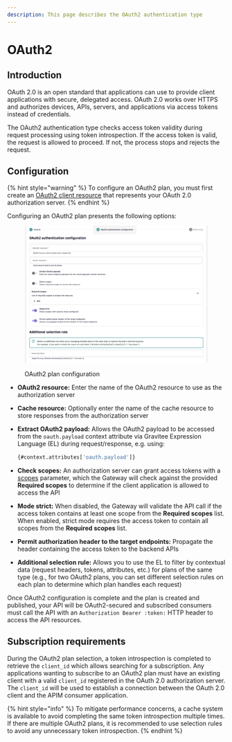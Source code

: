 ```yaml
---
description: This page describes the OAuth2 authentication type
---
```


# OAuth2

## Introduction

OAuth 2.0 is an open standard that applications can use to provide client applications with secure, delegated access. OAuth 2.0 works over HTTPS and authorizes devices, APIs, servers, and applications via access tokens instead of credentials.

The OAuth2 authentication type checks access token validity during request processing using token introspection. If the access token is valid, the request is allowed to proceed. If not, the process stops and rejects the request.

## Configuration

{% hint style="warning" %}
To configure an OAuth2 plan, you must first create an [OAuth2 client resource](../../api-configuration/resources.md) that represents your OAuth 2.0 authorization server.
{% endhint %}

Configuring an OAuth2 plan presents the following options:

<figure><img src="../../../.gitbook/assets/plan_oauth2 configuration.png" alt=""><figcaption><p>OAuth2 plan configuration</p></figcaption></figure>

* **OAuth2 resource:** Enter the name of the OAuth2 resource to use as the authorization server
* **Cache resource:** Optionally enter the name of the cache resource to store responses from the authorization server
*   **Extract OAuth2 payload:** Allows the OAuth2 payload to be accessed from the `oauth.payload` context attribute via Gravitee Expression Language (EL) during request/response, e.g. using:

    ```bash
    {#context.attributes['oauth.payload']}
    ```
* **Check scopes:** An authorization server can grant access tokens with a [scopes](https://tools.ietf.org/html/rfc6749#section-3.3) parameter, which the Gateway will check against the provided **Required scopes** to determine if the client application is allowed to access the API
* **Mode strict:** When disabled, the Gateway will validate the API call if the access token contains at least one scope from the **Required scopes** list. When enabled, strict mode requires the access token to contain all scopes from the **Required scopes** list.
* **Permit authorization header to the target endpoints:** Propagate the header containing the access token to the backend APIs
* **Additional selection rule:** Allows you to use the EL to filter by contextual data (request headers, tokens, attributes, etc.) for plans of the same type (e.g., for two OAuth2 plans, you can set different selection rules on each plan to determine which plan handles each request)

Once OAuth2 configuration is complete and the plan is created and published, your API will be OAuth2-secured and subscribed consumers must call the API with an `Authorization Bearer :token:` HTTP header to access the API resources.

## Subscription requirements

During the OAuth2 plan selection, a token introspection is completed to retrieve the `client_id` which allows searching for a subscription. Any applications wanting to subscribe to an OAuth2 plan must have an existing client with a valid `client_id` registered in the OAuth 2.0 authorization server. The `client_id` will be used to establish a connection between the OAuth 2.0 client and the APIM consumer application.

{% hint style="info" %}
To mitigate performance concerns, a cache system is available to avoid completing the same token introspection multiple times. If there are multiple OAuth2 plans, it is recommended to use selection rules to avoid any unnecessary token introspection.
{% endhint %}
